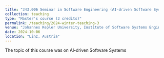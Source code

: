 ```yaml
---
title: "343.006	Seminar in Software Engineering (AI-driven Software Systems)"
collection: teaching
type: "Master's course (3 credits)"
permalink: /teaching/2024-winter-teaching-3
venue: "Johannes Kepler University, Institute of Software Systems Engineering"
date: 2024-10-06
location: "Linz, Austria"
---
```



The topic of this course was on AI-driven Software Systems